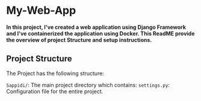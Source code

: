 # My-Web-App

**In this project, I've created a web application using Django Framework and I've containerized the application using Docker. This ReadME provide the overview of project Structure and setup instructions.**

## Project Structure 

The Project has the following structure:

`Sappidi/`: The main project directory which contains:
   `settings.py`: Configuration file for the entire project.
